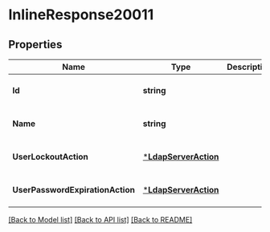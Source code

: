 # InlineResponse20011

## Properties
Name | Type | Description | Notes
------------ | ------------- | ------------- | -------------
**Id** | **string** |  | [optional] [default to null]
**Name** | **string** |  | [optional] [default to null]
**UserLockoutAction** | [***LdapServerAction**](LdapServerAction.md) |  | [optional] [default to null]
**UserPasswordExpirationAction** | [***LdapServerAction**](LdapServerAction.md) |  | [optional] [default to null]

[[Back to Model list]](../README.md#documentation-for-models) [[Back to API list]](../README.md#documentation-for-api-endpoints) [[Back to README]](../README.md)


